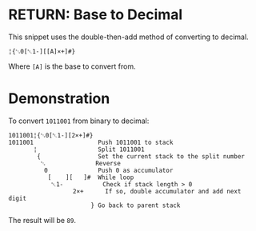 # RETURN: Base to Decimal
This snippet uses the double-then-add method of converting to decimal.
```
¦{␃0[␇1-][[A]×+]#}
```
Where `[A]` is the base to convert from.
# Demonstration
To convert `1011001` from binary to decimal:
```
1011001¦{␃0[␇1-][2×+]#}
1011001                  Push 1011001 to stack
       ¦                 Split 1011001
        {                Set the current stack to the split number
         ␃              Reverse
          0              Push 0 as accumulator
           [    ][   ]#  While loop
            ␇1-           Check if stack length > 0
                  2×+      If so, double accumulator and add next digit
                       } Go back to parent stack
```
The result will be `89`.
